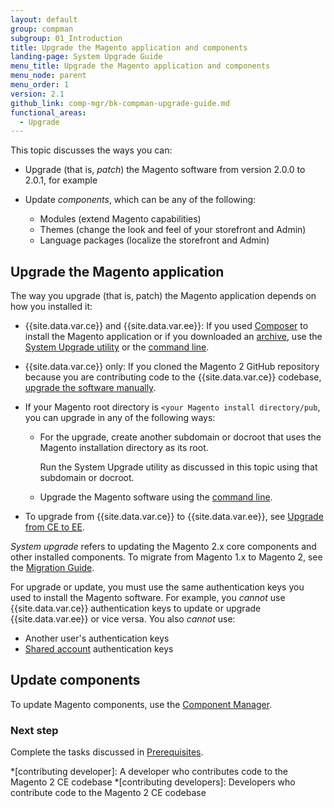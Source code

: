 ```yaml
---
layout: default
group: compman
subgroup: 01_Introduction
title: Upgrade the Magento application and components
landing-page: System Upgrade Guide
menu_title: Upgrade the Magento application and components
menu_node: parent
menu_order: 1
version: 2.1
github_link: comp-mgr/bk-compman-upgrade-guide.md
functional_areas:
  - Upgrade
---
```


This topic discusses the ways you can:

*	Upgrade (that is, *patch*) the Magento software from version 2.0.0 to 2.0.1, for example
*	Update *components*, which can be any of the following:

	*	Modules (extend Magento capabilities)
	*	Themes (change the look and feel of your storefront and Admin)
	*	Language packages (localize the storefront and Admin)

<h2>Upgrade the Magento application</h2>
The way you upgrade (that is, patch) the Magento application depends on how you installed it:

*	{{site.data.var.ce}} and {{site.data.var.ee}}: If you used [Composer]({{page.baseurl}}/install-gde/prereq/integrator_install.html) to install the Magento application or if you downloaded an [archive]({{page.baseurl}}/install-gde/prereq/zip_install.html), use the [System Upgrade utility]({{page.baseurl}}/comp-mgr/upgrader/upgrade-start.html) or the [command line]({{page.baseurl}}/comp-mgr/cli/cli-upgrade.html).
*	{{site.data.var.ce}} only: If you cloned the Magento 2 GitHub repository because you are contributing code to the {{site.data.var.ce}} codebase, <a href="{{page.baseurl}}/install-gde/install/cli/dev_options.html">upgrade the software manually</a>.
*	If your Magento root directory is `<your Magento install directory/pub`, you can upgrade in any of the following ways:

	*	For the upgrade, create another subdomain or docroot that uses the Magento installation directory as its root. 

		Run the System Upgrade utility as discussed in this topic using that subdomain or docroot.
	*	Upgrade the Magento software using the [command line]({{page.baseurl}}/comp-mgr/cli/cli-upgrade.html).
*	To upgrade from {{site.data.var.ce}} to {{site.data.var.ee}}, see <a href="{{page.baseurl}}/comp-mgr/upgrader/ce-ee-upgrade-start.html">Upgrade from CE to EE</a>.

<div class="bs-callout bs-callout-info" id="info">
	<p><em>System upgrade</em> refers to updating the Magento 2.x core components and other installed components. To migrate from Magento 1.x to Magento 2, see the <a href="{{page.baseurl}}/migration/bk-migration-guide.html">Migration Guide</a>.</p>
</div>

<div class="bs-callout bs-callout-warning">
    <p>For upgrade or update, you must use the same authentication keys you used to install the Magento software. For example, you <em>cannot</em> use {{site.data.var.ce}} authentication keys to update or upgrade {{site.data.var.ee}} or vice versa. You also <em>cannot</em> use:</p>
    <ul><li>Another user's authentication keys</li>
    	<li><a href="http://docs.magento.com/m2/ce/user_guide/magento/magento-account-share.html" target="_blank">Shared account</a> authentication keys</li></ul>   
</div>

<h2>Update components</h2>
To update Magento components, use the <a href="{{page.baseurl}}/comp-mgr/module-man/compman-start.html">Component Manager</a>.

### Next step
Complete the tasks discussed in <a href="{{page.baseurl}}/comp-mgr/prereq/prereq_compman.html">Prerequisites</a>.


<!-- ABBREVIATIONS -->

*[contributing developer]: A developer who contributes code to the Magento 2 CE codebase
*[contributing developers]: Developers who contribute code to the Magento 2 CE codebase
